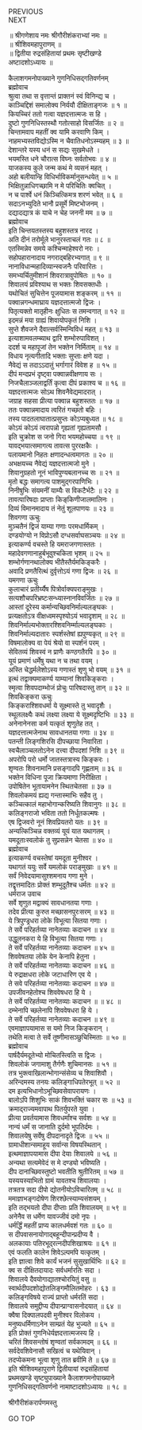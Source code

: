 PREVIOUS  
NEXT  
  
॥ श्रीगणेशाय नमः श्रीगौरीशंकराभ्यां नमः ॥  
॥ श्रीशिवमहापुराणम् ॥  
॥ द्वितीया रुद्रसंहितायां प्रथमः सृष्टीखण्डे  
अष्टादशोऽध्यायः ॥  
  
कैलाशगमनोपाख्याने गुणनिधिसद्‌गतिवर्णनम्  
ब्रह्मोवाच  
श्रुत्वा तथा स वृत्तान्तं प्राक्तनं स्वं विनिन्द्य च ।  
काञ्चिद्दिशं समालोक्य निर्ययौ दीक्षिताङ्‌गजः ॥ १ ॥  
कियच्चिरं ततो गत्वा यज्ञदत्तात्मजः स हि ।  
दुष्टो गुणनिधिस्तस्थौ गतोत्साहो विसर्जितः ॥ २ ॥  
चिन्तामवाप महतीं क्व यामि करवाणि किम् ।  
नाहमभ्यस्तविद्योऽस्मि न चैवातिधनोऽस्म्यहम् ॥ ३ ॥  
देशान्तरे यस्य धनं स सद्यः सुखमेधते ।  
भयमस्ति धने चौरात्स विघ्नः सर्वतोभवः ॥ ४ ॥  
याजकस्य कुले जन्म कथं मे व्यसनं महत् ।  
अहो बलीयान्हि विधिर्भाविकर्मानुसन्धयेत् ॥ ५ ॥  
भिक्षितुन्नाधिगच्छामि न मे परिचितिः क्वचित् ।  
न च पार्श्वे धनं किञ्चित्किमत्र शरणं भवेत् ॥ ६ ॥  
सदाऽनभ्युदिते भानौ प्रसूर्मे मिष्टभोजनम् ।  
दद्यादद्यात्र कं याचे न चेह जननी मम ॥ ७ ॥  
ब्रह्मोवाच  
इति चिन्तयतस्तस्य बहुशस्तत्र नारद ।  
अति दीनं तरोर्मूले भानुरस्ताचलं गतः ॥ ८ ॥  
एतस्मिन्नेव समये कश्चिन्माहेश्वरो नरः ।  
सहोपहारानादाय नगराद्‌बहिरभ्यगात् ॥ ९ ॥  
नानाविधान्महादिव्यान्स्वजनैः परिवारितः ।  
समभ्यर्चितुमीशानं शिवरात्रावुपोषितः ॥ १० ॥  
शिवालयं प्रविश्याथ स भक्तः शिवसक्तधीः ।  
यथोचितं सुचित्तेन पूजयामास शङ्‌करम् ॥ ११ ॥  
पक्वान्नगन्धमाघ्राय यज्ञदत्तात्मजो द्विजः ।  
पितृत्यक्तो मातृहीनः क्षुधितः स तमन्वगात् ॥ १२ ॥  
इदमन्नं मया ग्राह्यं शिवायोपकृतं निशि ।  
सुप्ते शैवजने दैवात्सर्वस्मिन्विविधं महत् ॥ १३ ॥  
इत्याशामवलम्ब्याथ द्वारि शम्भोरुपाविशत् ।  
ददर्श च महापूजां तेन भक्तेन निर्मिताम् ॥ १४ ॥  
विधाय नृत्यगीतादि भक्ताः सुप्ताः क्षणे यदा ।  
नैवेद्यं स तदाऽऽदातुं भर्गागारं विवेश ह ॥ १५ ॥  
दीपं मन्दप्रभं दृष्ट्वा पक्वान्नवीक्षणाय सः ।  
निजचैलाञ्जलाद्वर्तिं कृत्वा दीपं प्रकाश्य च ॥ १६ ॥  
यज्ञदत्तात्मजः सोऽथ शिवनैवेद्यमादरात् ।  
जग्राह सहसा प्रीत्या पक्वान्न बहुशस्ततः ॥ १७ ॥  
ततः पक्वान्नमादाय त्वरितं गच्छतो बहिः ।  
तस्य पादतलाघातात्प्रसुप्तः कोऽप्यबुध्यत ॥ १८ ॥  
कोऽयं कोऽयं त्वरापन्नो गृह्यतां गृह्यतामसौ ।  
इति चुक्रोश स जनो गिरा भयमहोच्चया ॥ १९ ॥  
यावद्‌भयात्समागत्य तावत्स पुररक्षकैः ।  
पलायमानो निहतः क्षणादन्धत्वमागतः ॥ २० ॥  
अभक्षयच्च नैवेद्यं यज्ञदत्तात्मजो मुने ।  
शिवानुग्रहतो नूनं भाविपुण्यबलानच्च सः ॥ २१ ॥  
मृतो बद्धः समागत्य पाशमुद्‌गरपाणिभिः ।  
निनीषुभिः संयमनीं याम्यैः स विकटैर्भटैः ॥ २२ ॥  
तावत्पारिषदाः प्राप्ताः किङ्‌किणीजालमालिनः ।  
दिव्यं विमानमादाय तं नेतुं शूलपाणयः ॥ २३ ॥  
शिवगणा ऊचुः  
मुञ्चतैनं द्विजं याम्या गणाः परमधार्मिकम् ।  
दण्डयोग्यो न विप्रोऽसौ दग्धसर्वाघसञ्चयः ॥ २४ ॥  
इत्याकर्ण्य वचस्ते हि यमराजगणास्ततः ।  
महादेवगणानाहुर्बभूवुश्चकिता भृशम् ॥ २५ ॥  
शम्भोर्गणानथालोक्य भीतैस्तैर्यमकिङ्‌करैः ।  
अवादि प्रणतैरित्थं दुर्वृत्तोऽयं गणा द्विजः ॥ २६ ॥  
यमगणा ऊचुः  
कुलाचारं प्रतीर्य्यैष पित्रोर्वाक्यपराङ्मुखः ।  
सत्यशौचपरिभ्रष्टःसन्ध्यास्नानविवर्जितः ॥ २७ ॥  
आस्तां दूरेस्य कर्मान्यच्छिवनिर्माल्यलङ्‌घकः ।  
प्रत्यक्षतोऽत्र वीक्षध्वमस्पृश्योऽयं भवादृशाम् ॥ २८ ॥  
शिवनिर्माल्यभोक्तारश्शिवनिर्म्माल्यलङ्‌घकाः ।  
शिवनिर्माल्यदातारः स्पर्शस्तेषां ह्यपुण्यकृत् ॥ २९ ॥  
विषमालोक्य वा पेयं श्रेयो वा स्पर्शनं परम् ।  
सेवितव्यं शिवस्वं न प्राणैः कण्ठगतैरपि ॥ ३० ॥  
यूयं प्रमाणं धर्मेषु यथा न च तथा वयम् ।  
अस्ति चेद्धर्मलेशोऽस्य गणास्तं शृणु भो वयम् ॥ ३१ ॥  
इत्थं तद्वाक्यमाकर्ण्य याम्यानां शिवकिङ्‌कराः ।  
स्मृत्वा शिवपदाम्भोजं प्रोचुः पारिषदास्तु तान् ॥ ३२ ॥  
शिवकिङ्‌करा ऊचुः  
किङ्‌कराश्शिवधर्मा ये सूक्ष्मास्ते तु भवादृशैः ।  
स्थूललक्ष्यैः कथं लक्ष्या लक्ष्या ये सूक्ष्मदृष्टिभिः ॥ ३३ ॥  
अनेनानेनसा कर्म यत्कृतं शृणुतेह तत् ।  
यज्ञदत्तात्मजेनाथ सावधानतया गणाः ॥ ३४ ॥  
पतन्ती लिङ्‌गशिरसि दीपच्छाया निवारिता ।  
स्वचैलाञ्चलतोऽनेन दत्त्वा दीपदशां निशि ॥ ३९ ॥  
अपरोपि परो धर्मो जातस्तत्रास्य किङ्‌करः ।  
शृण्वतः शिवनामानि प्रसङ्‌गादपि गृह्णताम् ॥ ३६ ॥  
भक्तेन विधिना पूजा क्रियमाणा निरीक्षिता ।  
उपोषितेन भूतायामनेन स्थितचेतसा ॥ ३७ ॥  
शिवलोकमयं ह्यद्य गन्तास्माभिः सहैव तु ।  
कञ्चित्कालं महाभोगान्करिष्यति शिवानुगः ॥ ३८ ॥  
कलिङ्‌गराजो भविता ततो निर्धूतकल्मषः ।  
एष द्विजवरो नूनं शिवप्रियतरो यतः ॥ ३९ ॥  
अन्यत्किञ्चिन्न वक्तव्यं यूयं यात यथागतम् ।  
यमदूताःस्वलोकं तु सुप्रसन्नेन चेतसा ॥ ४० ॥  
ब्रह्मोवाच  
इत्याकर्ण्य वचस्तेषां यमदूता मुनीश्वर ।  
यथागतं ययुः सर्वे यमलोकं पराङ्मुखाः ॥ ४१ ॥  
सर्वं निवेदयामासुश्शमनाय गणा मुने ।  
तद्वृत्तमादितः प्रोक्तं शम्भुदूतैश्च धर्मतः ॥ ४२ ॥  
धर्मराज उवाच  
सर्वे शृणुत मद्वाक्यं सावधानतया गणाः ।  
तदेव प्रीत्या कुरुत मच्छासनपुरःसरम् ॥ ४३ ॥  
ये त्रिपुण्ड्रधरा लोके विभूत्या सितया गणाः ।  
ते सर्वे परिहर्तव्या नानेतव्याः कदाचन ॥ ४४ ॥  
उद्धूलनकरा ये हि विभूत्या सितया गणाः ।  
ते सर्वे परिहर्तव्या नानेतव्याः कदाचन ॥ ४५ ॥  
शिववेषतया लोके येन केनापि हेतुना ।  
ते सर्वे परिहर्तव्या नानेतव्याः कदाचन ॥ ४६ ॥  
ये रुद्राक्षधरा लोके जटाधारिण एव ये ।  
ते सवे परिहर्तव्या नानेतव्याः कदाचन ॥ ४७ ॥  
उपजीवनहेतोश्च शिववेषधरा हि ये ।  
ते सर्वे परिहर्तव्या नानेतव्याः कदाचन ॥ ॥ ४८ ॥  
दम्भेनापि च्छलेनापि शिववेषधरा हि ये ।  
ते सर्वे परिहर्तव्या नानेतव्याः कदाचन ॥ ४९ ॥  
एवमाज्ञापयामास स यमो निज किङ्‌करान् ।  
तथेति मत्वा ते सर्वे तूष्णीमासञ्छुचिस्मिताः ॥ ५० ॥  
ब्रह्मोवाच  
पार्षदैर्यमदूतेभ्यो मोचितस्त्विति स द्विजः ।  
शिवलोकं जगामाशु तैर्गणैः शुचिमानसः ॥ ५१ ॥  
तत्र भुक्त्वाखिलान्भोगान्संसेव्य च शिवाशिवौ ।  
अरिन्दमस्य तनयः कलिङ्‌गाधिपतेरभूत् ॥ ५२ ॥  
दम इत्यभिधानोऽभूच्छिवसेवापरायणः ।  
बालोऽपि शिशुभिः साकं शिवभक्तिं चकार सः ॥ ५३ ॥  
क्रमाद्‌राज्यमवापाथ पितर्युपरते युवा ।  
प्रीत्या प्रवर्तयामास शिवधर्मांश्च सर्वशः ॥ ५४ ॥  
नान्यं धर्मं स जानाति दुर्दमो भूपतिर्दमः ।  
शिवालयेषु सर्वेषु दीपदानादृते द्विजः ॥ ५५ ॥  
ग्रामाधीशान्समाहूय सर्वान्स विषयस्थितान् ।  
इत्थमाज्ञापयामास दीपा देयाः शिवालये ॥ ५६ ॥  
अन्यथा सत्यमेवेदं स मे दण्ड्यो भविष्यति ।  
दीप दानाच्छिवस्तुष्टो भवतीति श्रुतीरितम् ॥ ५७ ॥  
यस्ययस्याभितो ग्रामं यावतश्च शिवालयाः ।  
तत्रतत्र सदा दीपो द्योतनीयोऽविचारितम् ॥ ५८ ॥  
ममाज्ञाभङ्‌गदोषेण शिरश्छेत्स्याम्यसंशयम् ।  
इति तद्‌भयतो दीपा दीप्ताः प्रति शिवालयम् ॥ ५९ ॥  
अनेनैव स धर्मेण यावज्जीवं दमो नृपः ।  
धर्मर्द्धिं महतीं प्राप्य कालधर्मवशं गतः ॥ ६० ॥  
स दीपवासनायोगाद्‌बहून्दीपान्प्रदीप्य वै ।  
अलकायाः पतिरभूद्‌रत्नदीपशिखाश्रयः ॥ ६१ ॥  
एवं फलति कालेन शिवेऽल्पमपि यत्कृतम् ।  
इति ज्ञात्वा शिवे कार्यं भजनं सुसुखार्थिभिः ॥ ६२ ॥  
क्व स दीक्षितदायादः सर्वधर्मारतिः सदा ।  
शिवालये दैवयोगाद्यातश्चोरयितुं वसु ॥  
स्वार्थदीपदशोद्योतलिङ्‌गमौलितमोहरः । ६३ ॥  
कलिङ्‌गविषये राज्यं प्राप्तो धर्मरतिं सदा ।  
शिवालये समुद्दीप्य दीपान्प्राग्वासनोदयात् ॥ ६४ ॥  
क्वैषा दिक्पालपदवी मुनीश्वर विलोकय ।  
मनुष्यधर्मिणाऽनेन साम्प्रतं येह भुज्यते ॥ ६५ ॥  
इति प्रोक्तं गुणनिधेर्यज्ञदत्तात्मजस्य हि ।  
चरितं शिवसन्तोषं शृण्वतां सर्वकामदम् ॥ ६६ ॥  
सर्वदेवशिवेनासौ सखित्वं च यथेयिवान् ।  
तदप्येकमना भूत्वा शृणु तात ब्रवीमि ते ॥ ६७ ॥  
इति श्रीशिवमहापुराणे द्वितीयायां रुद्रसंहितायां  
प्रथमखण्डे सृष्ट्युपाख्याने कैलाशगमनोपाख्याने  
गुणनिधिसद्‌गतिवर्णनो नामाष्टादशोऽध्यायः ॥ १८ ॥  
  
  
श्रीगौरीशंकरार्पणमस्तु  
  
GO TOP
